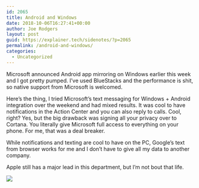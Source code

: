 ```yaml
---
id: 2065
title: Android and Windows
date: 2018-10-06T16:27:41+00:00
author: Joe Rodgers
layout: post
guid: https://explainer.tech/sidenotes/?p=2065
permalink: /android-and-windows/
categories:
  - Uncategorized
---
```

Microsoft announced Android app mirroring on Windows earlier this week and I got pretty pumped. I&#8217;ve used BlueStacks and the performance is shit, so native support from Microsoft is welcomed.

Here&#8217;s the thing, I tried Microsoft&#8217;s text messaging for Windows + Android integration over the weekend and had mixed results. It was cool to have notifications in the Action Center and you can also reply to calls. Cool, right? Yes, but the big drawback was signing all your privacy over to Cortana. You literally give Microsoft full access to everything on your phone. For me, that was a deal breaker.

While notifications and texting are cool to have on the PC, Google&#8217;s text from browser works for me and I don&#8217;t have to give all my data to another company.

Apple still has a major lead in this department, but I&#8217;m not bout that life.

<img class="posthaven-gallery-image" src="https://i2.wp.com/phaven-prod.s3.amazonaws.com/files/image_part/asset/2146838/xXQWbFkb5eGpR7qVWucWj5HN7MU/medium_Screenshot_20181006-131938.png?resize=800%2C1600&#038;ssl=1" data-posthaven-state="processed" data-medium-src="https://i2.wp.com/phaven-prod.s3.amazonaws.com/files/image_part/asset/2146838/xXQWbFkb5eGpR7qVWucWj5HN7MU/medium_Screenshot_20181006-131938.png?resize=800%2C1600&#038;ssl=1" data-medium-width="800" data-medium-height="1600" data-large-src="https://phaven-prod.s3.amazonaws.com/files/image_part/asset/2146838/xXQWbFkb5eGpR7qVWucWj5HN7MU/large_Screenshot_20181006-131938.png" data-large-width="1200" data-large-height="2400" data-thumb-src="https://phaven-prod.s3.amazonaws.com/files/image_part/asset/2146838/xXQWbFkb5eGpR7qVWucWj5HN7MU/thumb_Screenshot_20181006-131938.png" data-thumb-width="200" data-thumb-height="200" data-xlarge-src="https://phaven-prod.s3.amazonaws.com/files/image_part/asset/2146838/xXQWbFkb5eGpR7qVWucWj5HN7MU/xlarge_Screenshot_20181006-131938.png" data-xlarge-width="1440" data-xlarge-height="2880" data-orig-src="https://phaven-prod.s3.amazonaws.com/files/image_part/asset/2146838/xXQWbFkb5eGpR7qVWucWj5HN7MU/Screenshot_20181006-131938.png" data-orig-width="1440" data-orig-height="2880" data-posthaven-id="2146838" data-recalc-dims="1" />